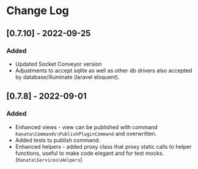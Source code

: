 
# Change Log

## [0.7.10] - 2022-09-25

### Added

- Updated Socket Conveyor version
- Adjustments to accept sqlite as well as other db drivers also accepted by database/illuminate (laravel eloquent).


## [0.7.8] - 2022-09-01

### Added

- Enhanced views - view can be published with command `Kanata\Commands\PublishPluginCommand` and overwritten.
- Added tests to publish command.
- Enhanced helpers - added proxy class that proxy static calls to helper functions, useful to make code elegant and for test mocks. (`Kanata\Services\Helpers`)
